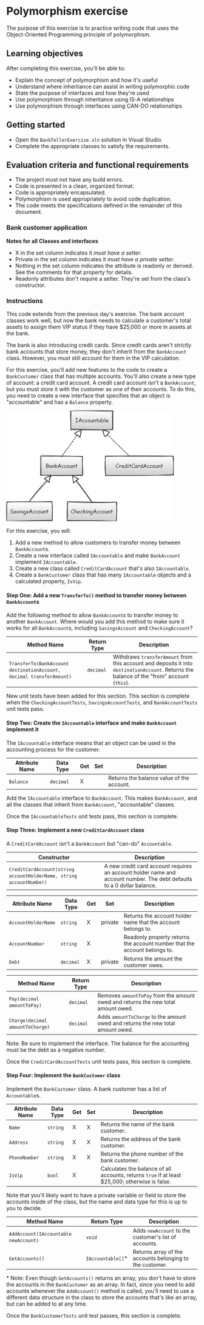 # Polymorphism exercise

The purpose of this exercise is to practice writing code that uses the Object-Oriented Programming principle of polymorphism.

## Learning objectives

After completing this exercise, you'll be able to:

- Explain the concept of polymorphism and how it's useful
- Understand where inheritance can assist in writing polymorphic code
- State the purpose of interfaces and how they're used
- Use polymorphism through inheritance using IS-A relationships
- Use polymorphism through interfaces using CAN-DO relationships

## Getting started

- Open the `BankTellerExercise.sln` solution in Visual Studio.
- Complete the appropriate classes to satisfy the requirements.

## Evaluation criteria and functional requirements

- The project must not have any build errors.
- Code is presented in a clean, organized format.
- Code is appropriately encapsulated.
- Polymorphism is used appropriately to avoid code duplication.
- The code meets the specifications defined in the remainder of this document.

### Bank customer application

**Notes for all Classes and interfaces**
- X in the set column indicates it *must have a setter*.
- Private in the set column indicates it *must have a private setter*.
- Nothing in the set column indicates the attribute is readonly or derived. See the comments for that property for details.
- Readonly attributes don't require a setter. They're set from the class's constructor.

### Instructions

This code extends from the previous day's exercise. The bank account classes work well, but now the bank needs to calculate a customer's total assets to assign them VIP status if they have $25,000 or more in assets at the bank.

The bank is also introducing credit cards. Since credit cards aren't strictly bank accounts that store money, they don't inherit from the `BankAccount` class. However, you must still account for them in the VIP calculation.

For this exercise, you'll add new features to the code to create a `BankCustomer` class that has multiple accounts. You'll also create a new type of account: a credit card account. A credit card account isn't a `BankAccount`, but you must store it with the customer as one of their accounts. To do this, you need to create a new interface that specifies that an object is "accountable" and has a `Balance` property.

![Account Class Diagram](./bank-account-csharp.png)

For this exercise, you will:

1. Add a new method to allow customers to transfer money between `BankAccount`s.
2. Create a new interface called `IAccountable` and make `BankAccount` implement `IAccountable`.
3. Create a new class called `CreditCardAccount` that's also `IAccountable`.
4. Create a `BankCustomer` class that has many `IAccountable` objects and a calculated property, `IsVip`.

#### Step One: Add a new `TransferTo()` method to transfer money between `BankAccount`s

Add the following method to allow `BankAccount`s to transfer money to another `BankAccount`. Where would you add this method to make sure it works for all `BankAccount`s, including `SavingsAccount` and `CheckingAccount`?

| Method Name                                                  | Return Type | Description                                                  |
| ------------------------------------------------------------ | ----------- | ------------------------------------------------------------ |
| `TransferTo(BankAccount destinationAccount, decimal transferAmount)` | `decimal`   | Withdraws `transferAmount` from this account and deposits it into `destinationAccount`. Returns the balance of the "from" account (`this`). |

New unit tests have been added for this section. This section is complete when the `CheckingAccountTests`, `SavingsAccountTests`, and `BankAccountTests` unit tests pass.

#### Step Two: Create the `IAccountable` interface and make `BankAccount` implement it

The `IAccountable` interface means that an object can be used in the accounting process for the customer.

| Attribute Name | Data Type | Get  | Set  | Description                               |
| -------------- | --------- | ---- | ---- | ----------------------------------------- |
| `Balance`      | `decimal` | X    |      | Returns the balance value of the account. |

Add the `IAccountable` interface to `BankAccount`. This makes `BankAccount`, and all the classes that inherit from `BankAccount`, "accountable" classes.

Once the `IAccountableTests` unit tests pass, this section is complete.

#### Step Three: Implement a new `CreditCardAccount` class

A `CreditCardAccount` isn't a `BankAccount` but "can-do" `Accountable`.

| Constructor                                                         | Description                                                                                                            |
| ------------------------------------------------------------------- | ---------------------------------------------------------------------------------------------------------------------- |
| `CreditCardAccount(string accountHolderName, string accountNumber)` | A new credit card account requires an account holder name and account number. The debt defaults to a 0 dollar balance. |



| Attribute Name      | Data Type | Get  | Set     | Description                                                  |
| ------------------- | --------- | ---- | ------- | ------------------------------------------------------------ |
| `AccountHolderName` | `string`  | X    | private | Returns the account holder name that the account belongs to. |
| `AccountNumber`     | `string`  | X    |         | Readonly property returns the account number that the account belongs to. |
| `Debt`              | `decimal` | X    | private | Returns the amount the customer owes.                        |

| Method Name                      | Return Type | Description                                                  |
| -------------------------------- | ----------- | ------------------------------------------------------------ |
| `Pay(decimal amountToPay)`       | `decimal`   | Removes `amountToPay` from the amount owed and returns the new total amount owed. |
| `Charge(decimal amountToCharge)` | `decimal`   | Adds `amountToCharge` to the amount owed and returns the new total amount owed. |

Note: Be sure to implement the interface. The balance for the accounting must be the debt as a negative number.

Once the `CreditCardAccountTests` unit tests pass, this section is complete.

#### Step Four: Implement the `BankCustomer` class

Implement the `BankCustomer` class. A bank customer has a list of `Accountable`s.

| Attribute Name | Data Type | Get  | Set  | Description                                                  |
| -------------- | --------- | ---- | ---- | ------------------------------------------------------------ |
| `Name`         | `string`  | X    | X    | Returns the name of the bank customer.                       |
| `Address`      | `string`  | X    | X    | Returns the address of the bank customer.                    |
| `PhoneNumber`  | `string`  | X    | X    | Returns the phone number of the bank customer.               |
| `IsVip`        | `bool`    | X    |      | Calculates the balance of all accounts, returns `true` if at least $25,000; otherwise is false. |

Note that you'll likely want to have a private variable or field to store the accounts inside of the class, but the name and data type for this is up to you to decide.

| Method Name                           | Return Type      | Description                                              |
| ------------------------------------- | ---------------- | -------------------------------------------------------- |
| `AddAccount(IAccountable newAccount)` | `void`           | Adds `newAccount` to the customer's list of accounts.    |
| `GetAccounts()`                       | `IAccountable[]`\* | Returns array of the accounts belonging to the customer. |

\* Note: Even though `GetAccounts()` returns an array, you don't have to store the accounts in the `BankCustomer` as an array. In fact, since you need to add accounts whenever the `AddAccount()` method is called, you'll need to use a different data structure in the class to store the accounts that's like an array, but can be added to at any time.

Once the `BankCustomerTests` unit test passes, this section is complete.

